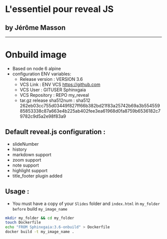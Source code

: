 # L'essentiel pour reveal JS
## by Jérôme Masson


--------


# Onbuild image
- Based on node 6 alpine
- configuration ENV variables:
  - Release version : VERSION 3.6
  - VCS Link : ENV VCS https://github.com
  - VCS User :  GITUSER Sphinxgaia
  - VCS Repository : REPO my_reveal
  - tar.gz release sha512num : sha512 262eb03cc755d03449f827ff66b382bd21f83a25742b69a3b55455985853338c87a663e4b225ab402fee3ea61968d0fa8759b6536182c79782c9d5a2e98f83a9

## Default reveal.js configuration :
  - slideNumber
  - history
  - markdown support
  - zoom support
  - note support
  - highlight support
  - title_footer plugin added

## Usage :

- You must have a copy of your `Slides` folder and `index.html` in `my_folder before` build `my_image_name`

~~~bash
mkdir my_folder && cd my_folder
touch Dockerfile
echo "FROM Sphinxgaia:3.6-onbuild" > Dockerfile
docker build -t my_image_name .
~~~
